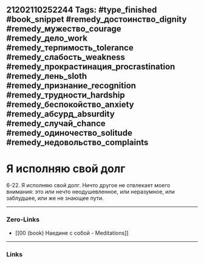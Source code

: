 21202110252244
Tags: #type_finished #book_snippet #remedy_достоинство_dignity #remedy_мужество_courage #remedy_дело_work #remedy_терпимость_tolerance #remedy_слабость_weakness #remedy_прокрастинация_procrastination #remedy_лень_sloth #remedy_признание_recognition #remedy_трудности_hardship #remedy_беспокойство_anxiety #remedy_абсурд_absurdity #remedy_случай_chance #remedy_одиночество_solitude #remedy_недовольство_complaints
---
# Я исполняю свой долг

 6-22. Я исполняю свой долг. Ничто другое не отвлекает моего внимания: это или нечто неодушевленное, или неразумное, или заблудшее, или же не знающее пути. 

---
### Zero-Links
- [[00 (book) Наедине с собой - Meditations]]
---
### Links
